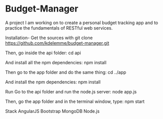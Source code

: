 # Budget-Manager
A project I am working on to create a personal budget tracking app and to practice the fundamentals of RESTful web services.

Installation-
Get the sources with git clone https://github.com/kdelemme/budget-manager.git

Then, go inside the api folder: cd api

And install all the npm dependencies: npm install 

Then go to the app folder and do the same thing: cd ../app

And install the npm dependencies: npm install

Run
Go to the api folder and run the node.js server: node app.js

Then, go the app folder and in the terminal window, type: npm start

Stack
AngularJS
Bootstrap
MongoDB
Node.js
